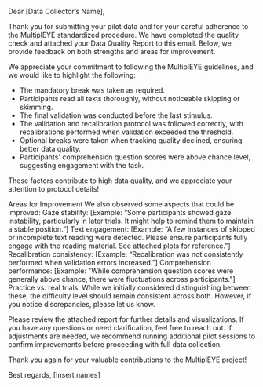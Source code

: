 Dear [Data Collector’s Name],

Thank you for submitting your pilot data and for your careful adherence to the MultiplEYE standardized procedure. 
We have completed the quality check and attached your Data Quality Report to this email. Below, we provide feedback on both strengths and areas for improvement.

We appreciate your commitment to following the MultiplEYE guidelines, and we would like to highlight the following:
- The mandatory break was taken as required.
- Participants read all texts thoroughly, without noticeable skipping or skimming.
- The final validation was conducted before the last stimulus.
- The validation and recalibration protocol was followed correctly, with recalibrations performed when validation exceeded the threshold.
- Optional breaks were taken when tracking quality declined, ensuring better data quality.
- Participants' comprehension question scores were above chance level, suggesting engagement with the task.

These factors contribute to high data quality, and we appreciate your attention to protocol details!

Areas for Improvement 
We also observed some aspects that could be improved:
Gaze stability: [Example: “Some participants showed gaze instability, particularly in later trials. It might help to remind them to maintain a stable position.”]
Text engagement: [Example: “A few instances of skipped or incomplete text reading were detected. Please ensure participants fully engage with the reading material. See attached plots for reference.”]
Recalibration consistency: [Example: “Recalibration was not consistently performed when validation errors increased.”]
Comprehension performance: [Example: "While comprehension question scores were generally above chance, there were fluctuations across participants."]
Practice vs. real trials: While we initially considered distinguishing between these, the difficulty level should remain consistent across both. However, if you notice discrepancies, please let us know.

Please review the attached report for further details and visualizations. If you have any questions or need clarification, feel free to reach out. 
If adjustments are needed, we recommend running additional pilot sessions to confirm improvements before proceeding with full data collection.

Thank you again for your valuable contributions to the MultiplEYE project!

Best regards,
[Insert names]